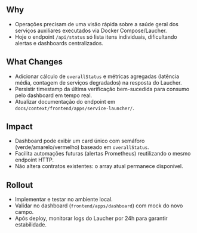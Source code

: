 ## Why
- Operações precisam de uma visão rápida sobre a saúde geral dos serviços auxiliares executados via Docker Compose/Laucher.
- Hoje o endpoint `/api/status` só lista itens individuais, dificultando alertas e dashboards centralizados.

## What Changes
- Adicionar cálculo de `overallStatus` e métricas agregadas (latência média, contagem de serviços degradados) na resposta do Laucher.
- Persistir timestamp da última verificação bem-sucedida para consumo pelo dashboard em tempo real.
- Atualizar documentação do endpoint em `docs/context/frontend/apps/service-launcher/`.

## Impact
- Dashboard pode exibir um card único com semáforo (verde/amarelo/vermelho) baseado em `overallStatus`.
- Facilita automações futuras (alertas Prometheus) reutilizando o mesmo endpoint HTTP.
- Não altera contratos existentes: o array atual permanece disponível.

## Rollout
- Implementar e testar no ambiente local.
- Validar no dashboard (`frontend/apps/dashboard`) com mock do novo campo.
- Após deploy, monitorar logs do Laucher por 24h para garantir estabilidade.

